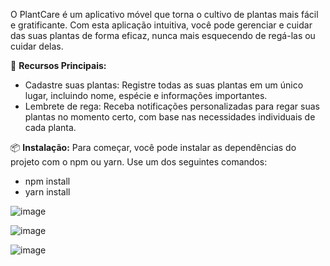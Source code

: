 O PlantCare é um aplicativo móvel que torna o cultivo de plantas mais fácil e gratificante. Com esta aplicação intuitiva, você pode gerenciar e cuidar das suas plantas de forma eficaz, nunca mais esquecendo de regá-las ou cuidar delas. 

🌱 **Recursos Principais:**
- Cadastre suas plantas: Registre todas as suas plantas em um único lugar, incluindo nome, espécie e informações importantes.
- Lembrete de rega: Receba notificações personalizadas para regar suas plantas no momento certo, com base nas necessidades individuais de cada planta.

📦 **Instalação:**
Para começar, você pode instalar as dependências do projeto com o npm ou yarn. Use um dos seguintes comandos:
- npm install
- yarn install



![image](https://github.com/whalancruz/plantmanager/assets/53834409/a91a49e5-15c8-4074-9eef-e43716541a72)

![image](https://github.com/whalancruz/plantmanager/assets/53834409/dd62306e-10d4-42dc-8765-b477e7bd5851)

![image](https://github.com/whalancruz/plantmanager/assets/53834409/a578061e-e7ba-425b-86a8-d3917b5223c3)

